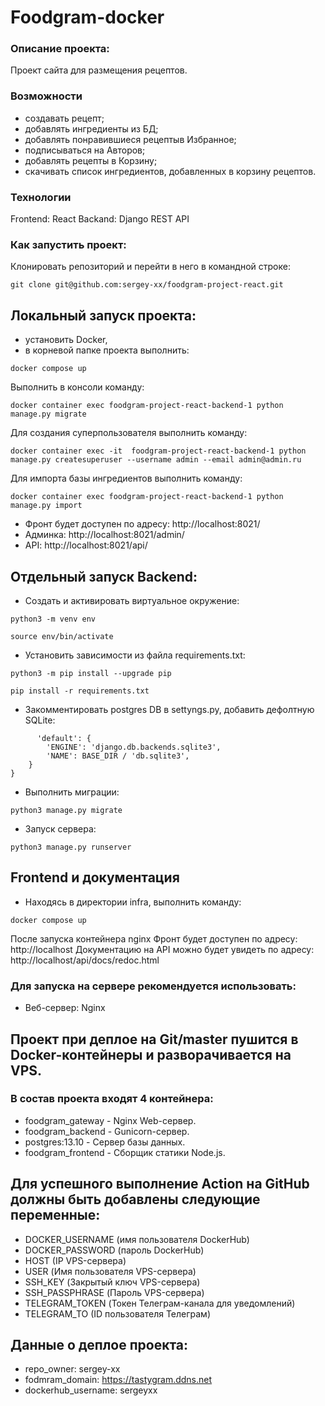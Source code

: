 # Foodgram-docker

### Описание проекта:
Проект сайта для размещения рецептов.

### Возможности
- cоздавать рецепт;
- добавлять ингредиенты из БД;
- добавлять понравившиеся рецептыв Избранное;
- подписываться на Авторов;
- добавлять рецепты в Корзину;
- скачивать список ингредиентов, добавленных в корзину рецептов.

### Технологии
Frontend: React
Backand: Django REST API

### Как запустить проект:

Клонировать репозиторий и перейти в него в командной строке:

```
git clone git@github.com:sergey-xx/foodgram-project-react.git
```

## Локальный запуск проекта:
- установить Docker,
- в корневой папке проекта выполнить:
```
docker compose up
```
Выполнить в консоли команду:
```
docker container exec foodgram-project-react-backend-1 python manage.py migrate
```
Для создания суперпользователя выполнить команду:
```
docker container exec -it  foodgram-project-react-backend-1 python manage.py createsuperuser --username admin --email admin@admin.ru
```
Для импорта базы ингредиентов выполнить команду:
```
docker container exec foodgram-project-react-backend-1 python manage.py import
```


- Фронт будет доступен по адресу: http://localhost:8021/
-  Админка: http://localhost:8021/admin/
-  API: http://localhost:8021/api/

## Отдельный запуск Backend:
- Cоздать и активировать виртуальное окружение:

```
python3 -m venv env
```

```
source env/bin/activate
```

- Установить зависимости из файла requirements.txt:

```
python3 -m pip install --upgrade pip
```

```
pip install -r requirements.txt
```
- Закомментировать postgres DB в settyngs.py, добавить дефолтную SQLite:
```
      'default': {
        'ENGINE': 'django.db.backends.sqlite3',
        'NAME': BASE_DIR / 'db.sqlite3',
    }
}
```
- Выполнить миграции:

```
python3 manage.py migrate
```
- Запуск сервера:

```
python3 manage.py runserver
```
## Frontend и документация
- Находясь в директории infra, выполнить команду:

```
docker compose up
```
После запуска контейнера nginx Фронт будет доступен по адресу: http://localhost
Документацию на API можно будет увидеть по адресу: http://localhost/api/docs/redoc.html

### Для запуска на сервере рекомендуется использовать:

- Веб-сервер: Nginx

## Проект при деплое на Git/master пушится в Docker-контейнеры и разворачивается на VPS.
### В состав проекта входят 4 контейнера:
- foodgram_gateway - Nginx Web-сервер.
- foodgram_backend - Gunicorn-сервер.
- postgres:13.10 - Сервер базы данных.
- foodgram_frontend - Сборщик статики Node.js.

## Для успешного выполнение Action на GitHub должны быть добавлены следующие переменные:
- DOCKER_USERNAME (имя пользователя DockerHub)
- DOCKER_PASSWORD (пароль DockerHub)
- HOST (IP VPS-сервера)
- USER (Имя пользователя VPS-сервера)
- SSH_KEY (Закрытый ключ VPS-сервера)
- SSH_PASSPHRASE (Пароль VPS-сервера)
- TELEGRAM_TOKEN (Токен Телеграм-канала для уведомлений)
- TELEGRAM_TO (ID пользователя Телеграм)

## Данные о деплое проекта:
- repo_owner: sergey-xx
- fodmram_domain: https://tastygram.ddns.net
- dockerhub_username: sergeyxx
